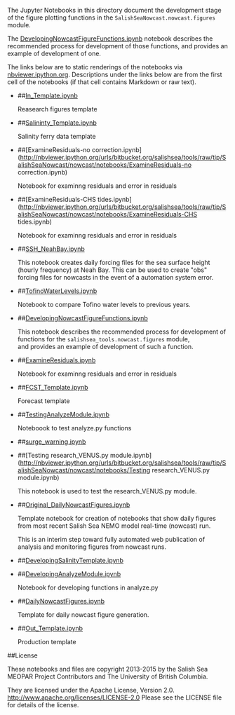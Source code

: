 The Jupyter Notebooks in this directory document
the development stage of the figure plotting functions in the
`SalishSeaNowcast.nowcast.figures` module.

The
[DevelopingNowcastFigureFunctions.ipynb](http://nbviewer.ipython.org/urls/bitbucket.org/salishsea/tools/raw/tip/SalishSeaTools/salishsea_tools/nowcast/DevelopingNowcastFigureFunctions.ipynb)
notebook describes the recommended process for development of those functions,
and provides an example of development of one.

The links below are to static renderings of the notebooks via
[nbviewer.ipython.org](http://nbviewer.ipython.org/).
Descriptions under the links below are from the first cell of the notebooks
(if that cell contains Markdown or raw text).

* ##[In_Template.ipynb](http://nbviewer.ipython.org/urls/bitbucket.org/salishsea/tools/raw/tip/SalishSeaNowcast/nowcast/notebooks/In_Template.ipynb)  
    
    Reasearch figures template  

* ##[Salininty_Template.ipynb](http://nbviewer.ipython.org/urls/bitbucket.org/salishsea/tools/raw/tip/SalishSeaNowcast/nowcast/notebooks/Salininty_Template.ipynb)  
    
    Salinity ferry data template  

* ##[ExamineResiduals-no correction.ipynb](http://nbviewer.ipython.org/urls/bitbucket.org/salishsea/tools/raw/tip/SalishSeaNowcast/nowcast/notebooks/ExamineResiduals-no correction.ipynb)  
    
    Notebook for examinng residuals and error in residuals  

* ##[ExamineResiduals-CHS tides.ipynb](http://nbviewer.ipython.org/urls/bitbucket.org/salishsea/tools/raw/tip/SalishSeaNowcast/nowcast/notebooks/ExamineResiduals-CHS tides.ipynb)  
    
    Notebook for examinng residuals and error in residuals  

* ##[SSH_NeahBay.ipynb](http://nbviewer.ipython.org/urls/bitbucket.org/salishsea/tools/raw/tip/SalishSeaNowcast/nowcast/notebooks/SSH_NeahBay.ipynb)  
    
    This notebook creates daily forcing files for the sea surface height (hourly frequency) at Neah Bay. This can be used to create "obs" forcing files for nowcasts in the event of a automation system error.  

* ##[TofinoWaterLevels.ipynb](http://nbviewer.ipython.org/urls/bitbucket.org/salishsea/tools/raw/tip/SalishSeaNowcast/nowcast/notebooks/TofinoWaterLevels.ipynb)  
    
    Notebook to compare Tofino water levels to previous years.  

* ##[DevelopingNowcastFigureFunctions.ipynb](http://nbviewer.ipython.org/urls/bitbucket.org/salishsea/tools/raw/tip/SalishSeaNowcast/nowcast/notebooks/DevelopingNowcastFigureFunctions.ipynb)  
    
    This notebook describes the recommended process for development of  
    functions for the `salishsea_tools.nowcast.figures` module,  
    and provides an example of development of such a function.  

* ##[ExamineResiduals.ipynb](http://nbviewer.ipython.org/urls/bitbucket.org/salishsea/tools/raw/tip/SalishSeaNowcast/nowcast/notebooks/ExamineResiduals.ipynb)  
    
    Notebook for examinng residuals and error in residuals  

* ##[FCST_Template.ipynb](http://nbviewer.ipython.org/urls/bitbucket.org/salishsea/tools/raw/tip/SalishSeaNowcast/nowcast/notebooks/FCST_Template.ipynb)  
    
    Forecast template  

* ##[TestingAnalyzeModule.ipynb](http://nbviewer.ipython.org/urls/bitbucket.org/salishsea/tools/raw/tip/SalishSeaNowcast/nowcast/notebooks/TestingAnalyzeModule.ipynb)  
    
    Noteboook to test analyze.py functions  

* ##[surge_warning.ipynb](http://nbviewer.ipython.org/urls/bitbucket.org/salishsea/tools/raw/tip/SalishSeaNowcast/nowcast/notebooks/surge_warning.ipynb)  
    
* ##[Testing research_VENUS.py module.ipynb](http://nbviewer.ipython.org/urls/bitbucket.org/salishsea/tools/raw/tip/SalishSeaNowcast/nowcast/notebooks/Testing research_VENUS.py module.ipynb)  
    
    This notebook is used to test the research_VENUS.py module.  

* ##[Original_DailyNowcastFigures.ipynb](http://nbviewer.ipython.org/urls/bitbucket.org/salishsea/tools/raw/tip/SalishSeaNowcast/nowcast/notebooks/Original_DailyNowcastFigures.ipynb)  
    
    Template notebook for creation of notebooks that show daily figures  
    from most recent Salish Sea NEMO model real-time (nowcast) run.  
      
    This is an interim step toward fully automated web publication of  
    analysis and monitoring figures from nowcast runs.  

* ##[DevelopingSalinityTemplate.ipynb](http://nbviewer.ipython.org/urls/bitbucket.org/salishsea/tools/raw/tip/SalishSeaNowcast/nowcast/notebooks/DevelopingSalinityTemplate.ipynb)  
    
* ##[DevelopingAnalyzeModule.ipynb](http://nbviewer.ipython.org/urls/bitbucket.org/salishsea/tools/raw/tip/SalishSeaNowcast/nowcast/notebooks/DevelopingAnalyzeModule.ipynb)  
    
    Notebook for developing functions in analyze.py  

* ##[DailyNowcastFigures.ipynb](http://nbviewer.ipython.org/urls/bitbucket.org/salishsea/tools/raw/tip/SalishSeaNowcast/nowcast/notebooks/DailyNowcastFigures.ipynb)  
    
    Template for daily nowcast figure generation.  

* ##[Out_Template.ipynb](http://nbviewer.ipython.org/urls/bitbucket.org/salishsea/tools/raw/tip/SalishSeaNowcast/nowcast/notebooks/Out_Template.ipynb)  
    
    Production template  


##License

These notebooks and files are copyright 2013-2015
by the Salish Sea MEOPAR Project Contributors
and The University of British Columbia.

They are licensed under the Apache License, Version 2.0.
http://www.apache.org/licenses/LICENSE-2.0
Please see the LICENSE file for details of the license.
